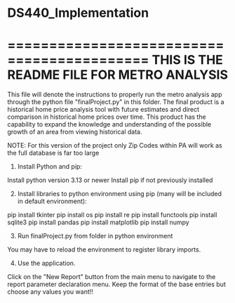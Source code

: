 # DS440_Implementation
===========================================
THIS IS THE README FILE FOR METRO ANALYSIS
===========================================

This file will denote the instructions to properly run the metro analysis app through the python file "finalProject.py" in this folder. The final product is a historical home price analysis tool with future estimates and direct comparison in historical home prices over time. This product has the capability to expand the knowledge and understanding of the possible growth of an area from viewing historical data.

NOTE: For this version of the project only Zip Codes within PA will work as the full database is far too large 

1. Install Python and pip:

Install python version 3.13 or newer
Install pip if not previously installed 

2. Install libraries to python environment using pip (many will be included in default environment):

pip install tkinter
pip install os
pip install re
pip install functools
pip install sqlite3
pip install pandas
pip install matplotlib
pip install numpy

3. Run finalProject.py from folder in python environment

You may have to reload the environment to register library imports.

4. Use the application. 

Click on the "New Report" button from the main menu to navigate to the report parameter declaration menu. Keep the format of the base entries but choose any values you want!!
